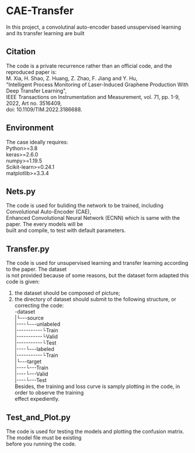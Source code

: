 # CAE-Transfer
In this project, a convolutinal auto-encoder based unsupervised learning and its transfer learning are built  
  
## Citation
The code is a private recurrence rather than an official code, and the reproduced paper is:  
M. Xia, H. Shao, Z. Huang, Z. Zhao, F. Jiang and Y. Hu,   
"Intelligent Process Monitoring of Laser-Induced Graphene Production With Deep Transfer Learning",  
IEEE Transactions on Instrumentation and Measurement, vol. 71, pp. 1-9, 2022, Art no. 3516409,   
doi: 10.1109/TIM.2022.3186688.   
  
## Environment   
The case ideally requires:   
Python>=3.8   
keras>=2.6.0   
numpy>=1.19.5   
Scikit-learn>=0.24.1   
matplotlib>=3.3.4   
 
## Nets.py 
The code is used for buliding the network to be trained, including Convolutional Auto-Encoder (CAE),   
Enhanced Convolutional Neural Network (ECNN) which is same with the paper. The every models will be   
built and compile, to test with default parameters.  
   
## Transfer.py 
The code is used for unsupervised learning and transfer learning according to the paper. The dataset   
is not provided because of some reasons, but the dataset form adapted this code is given:  
1) the dataset should be composed of picture;  
2) the directory of dataset should submit to the following structure, or correcting the code:   
-dataset   
|└---source   
|----└---unlabeled   
|-----------└Train   
|-----------└Valid   
|-----------└Test   
|----└---labeled   
|-----------└Train   
|└---target   
|----└---Train   
|----└---Valid   
|----└---Test   
Besides, the training and loss curve is samply plotting in the code, in order to observe the training   
effect expediently.    
   
## Test_and_Plot.py   
The code is used for testing the models and plotting the confusion matrix. The model file must be existing   
before you running the code.
